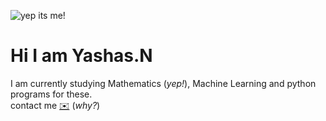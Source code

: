 ![yep its me!](https://github.com/Yn37git/Yn37git/assets/137806164/7d9499e3-fa0b-441c-ae17-dd0a4784ab9d)
# Hi I am Yashas.N 
 I am currently studying Mathematics (*yep!*), Machine Learning and python programs for these.  
 contact me [✉️](yn37@proton.me) (*why?*)
